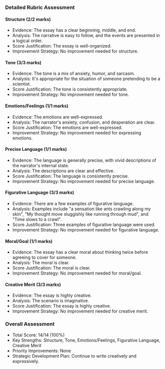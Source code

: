 ### Detailed Rubric Assessment

#### Structure (2/2 marks)

- Evidence: The essay has a clear beginning, middle, and end.
- Analysis: The narrative is easy to follow, and the events are presented in a logical order.
- Score Justification: The essay is well-organized.
- Improvement Strategy: No improvement needed for structure.

#### Tone (3/3 marks)

- Evidence: The tone is a mix of anxiety, humor, and sarcasm.
- Analysis: It's appropriate for the situation of someone pretending to be a scientist.
- Score Justification: The tone is consistently appropriate.
- Improvement Strategy: No improvement needed for tone.

#### Emotions/Feelings (1/1 marks)

- Evidence: The emotions are well-expressed.
- Analysis: The narrator's anxiety, confusion, and desperation are clear.
- Score Justification: The emotions are well-expressed.
- Improvement Strategy: No improvement needed for expressing emotions.

#### Precise Language (1/1 marks)

- Evidence: The language is generally precise, with vivid descriptions of the narrator's internal state.
- Analysis: The descriptions are clear and effective.
- Score Justification: The language is consistently precise.
- Improvement Strategy: No improvement needed for precise language.

#### Figurative Language (3/3 marks)

- Evidence: There are a few examples of figurative language.
- Analysis: Examples include "a sensation like ants crawling along my skin", "My thought move sluggishly like running through mud", and "Time slows to a crawl".
- Score Justification: Three examples of figurative language were used.
- Improvement Strategy: No improvement needed for figurative language.

#### Moral/Goal (1/1 marks)

- Evidence: The essay has a clear moral about thinking twice before agreeing to cover for someone.
- Analysis: The moral is clear.
- Score Justification: The moral is clear.
- Improvement Strategy: No improvement needed for moral/goal.

#### Creative Merit (3/3 marks)

- Evidence: The essay is highly creative.
- Analysis: The scenario is imaginative.
- Score Justification: The essay is highly creative.
- Improvement Strategy: No improvement needed for creative merit.

### Overall Assessment

- Total Score: 14/14 (100%)
- Key Strengths: Structure, Tone, Emotions/Feelings, Figurative Language, Creative Merit
- Priority Improvements: None
- Strategic Development Plan: Continue to write creatively and expressively.
